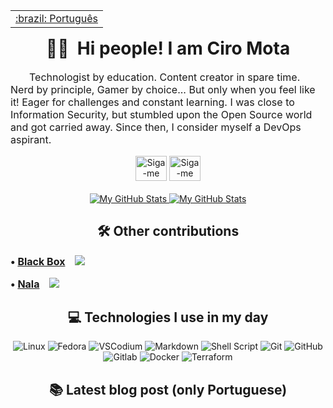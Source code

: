 <table align="right">
 <tr><td><a href="https://github.com/ciro-mota/ciro-mota/blob/main/README.md">:brazil: Português</a></td></tr>
</table>

<div align="center">
  <h1 style="text-align: center">🖖🏽&nbsp;&nbsp;Hi people! I am Ciro Mota</h1>
</div>

<!--<div style="display: inline_block"><br>
    <img align="left" height="250" alt="coding-time" src="code.gif">
</div>-->

<div align="center">
  <p style="text-align:left;text-indent:30px;font-size:16px">Technologist by education. Content creator in spare time. Nerd by principle, Gamer by choice... But only when you feel like it! Eager for challenges and constant learning. I was close to Information Security, but stumbled upon the Open Source world and got carried away. Since then, I consider myself a DevOps aspirant.</p>
</div>

<div align="center">
    <a href="https://www.linkedin.com/in/ciro-mota/" target="blank"><img src="https://raw.githubusercontent.com/rahuldkjain/github-profile-readme-generator/master/src/images/icons/Social/linked-in-alt.svg" alt="Siga-me no LinkedIn!" height="40" width="50" /></a> 
   <a href="https://twitter.com/ciromota" target="blank"><img src="https://raw.githubusercontent.com/rahuldkjain/github-profile-readme-generator/master/src/images/icons/Social/twitter.svg" alt="Siga-me no Twitter!" height="40" width="50" /></a> 
</div>

</br>

<div align="center">
<a href="https://github.com/ciro-mota#gh-light-mode-only">
  <img src="https://github-readme-stats.vercel.app/api?username=ciro-mota&hide=commits,prs,issues&show_icons=true&hide_rank=true&theme=default#gh-light-mode-only" alt="My GitHub Stats" />
</a>
<a href="https://github.com/ciro-mota#gh-dark-mode-only">
  <img src="https://github-readme-stats.vercel.app/api?username=ciro-mota&hide=commits,prs,issues&show_icons=true&hide_rank=true&theme=nord#gh-dark-mode-only" alt="My GitHub Stats" />
</a>
</div>

<div align="center">
  <h2 style="text-align: center">🛠️ Other contributions</h2>
</div>

<p style="font-size:16px;font-weight:bold;">&#8226; <a href="https://gitlab.gnome.org/raggesilver/blackbox">Black Box</a> &nbsp;&nbsp; <img src="https://img.shields.io/gitlab/stars/raggesilver/blackbox?gitlab_url=https%3A%2F%2Fgitlab.gnome.org&style=social"></p>

<p style="font-size:16px;font-weight:bold;">&#8226; <a href="https://gitlab.com/volian/nala">Nala</a> &nbsp;&nbsp; <img src="https://img.shields.io/gitlab/stars/volian/nala?gitlab_url=https%3A%2F%2Fgitlab.com&style=social"></p>

<div align="center">
  <h2 style="text-align: center">💻 Technologies I use in my day</h2>
</div>

<div style="display: inline_block" align="center">
  <img alt="Linux" src="https://img.shields.io/badge/Linux-FCC624?style=for-the-badge&logo=linux&logoColor=black" /> 
  <img alt="Fedora" src="https://img.shields.io/badge/Fedora-294172?style=for-the-badge&logo=fedora&logoColor=white" /> 
  <img alt="VSCodium" src="https://img.shields.io/badge/VSCodium-0078d7.svg?style=for-the-badge&logo=visual-studio-code&logoColor=white"/> 
  <img alt="Markdown" src="https://img.shields.io/badge/Markdown-000000?style=for-the-badge&logo=markdown&logoColor=white" /> 
  <img alt="Shell Script" src="https://img.shields.io/badge/shell_script-%23121011.svg?style=for-the-badge&logo=gnu-bash&logoColor=white"/> 
  <img alt="Git" src="https://img.shields.io/badge/git-%23F05033.svg?style=for-the-badge&logo=git&logoColor=white"/> 
  <img alt="GitHub" src="https://img.shields.io/badge/github-%23121011.svg?style=for-the-badge&logo=github&logoColor=white"/> 
  <img alt="Gitlab" src="https://img.shields.io/badge/GitLab-330F63?style=for-the-badge&logo=gitlab&logoColor=white" />
  <img alt="Docker" src="https://img.shields.io/badge/docker-%230db7ed.svg?style=for-the-badge&logo=docker&logoColor=white"/>
  <img alt="Terraform" src="https://img.shields.io/badge/terraform-%235835CC.svg?style=for-the-badge&logo=terraform&logoColor=white" />
</div>  

<div align="center">
  <h2 style="text-align: center"> 📚 Latest blog post (only Portuguese)</h2>
</div>
<!-- BLOG-POST-LIST:START -->
<!-- BLOG-POST-LIST:END -->
